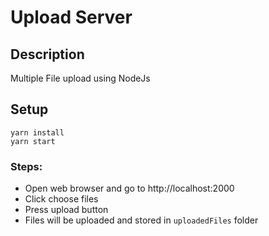 # Upload Server
## Description
Multiple File upload using NodeJs

## Setup
```
yarn install
yarn start
```

### Steps: 
- Open web browser and go to http://localhost:2000
- Click choose files
- Press upload button
- Files will be uploaded and stored in `uploadedFiles` folder